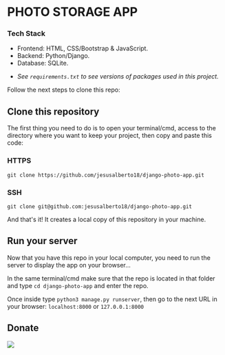 # PHOTO STORAGE APP


 ### Tech Stack

 - Frontend: HTML, CSS/Bootstrap & JavaScript.
 - Backend: Python/Django.
 - Database: SQLite.

 * <em>See ```requirements.txt``` to see versions of packages used in this project.</em>

Follow the next steps to clone this repo:


## Clone this repository

The first thing you need to do is to open your terminal/cmd, access to the directory where you want to keep your project, then copy and paste this code:

### HTTPS

```git clone https://github.com/jesusalberto18/django-photo-app.git```

### SSH

```git clone git@github.com:jesusalberto18/django-photo-app.git```

And that's it! It creates a local copy of this repository in your machine.

## Run your server

Now that you have this repo in your local computer, you need to run the server to display the app on your browser...

In the same terminal/cmd make sure that the repo is located in that folder and type ```cd django-photo-app``` and enter the repo.

Once inside type ```python3 manage.py runserver```, then go to the next URL in your browser: ```localhost:8000``` or ```127.0.0.1:8000```

## Donate

<a href="https://www.paypal.com/paypalme/j2al444">
<img src="https://img.shields.io/badge/PayPal-00457C?style=for-the-badge&logo=paypal&logoColor=white" />
</a>
